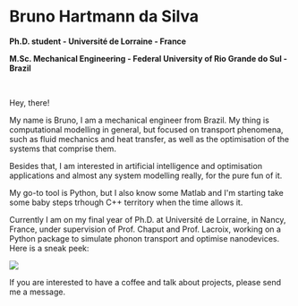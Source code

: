 # Bruno Hartmann da Silva
**Ph.D. student - Université de Lorraine - France**

**M.Sc. Mechanical Engineering - Federal University of Rio Grande do Sul - Brazil**

<p>&nbsp</p>

Hey, there!

My name is Bruno, I am a mechanical engineer from Brazil. My thing is computational modelling in general, but focused on transport phenomena, such as fluid mechanics and heat transfer, as well as the optimisation of the systems that comprise them.

Besides that, I am interested in artificial intelligence and optimisation applications and almost any system modelling really, for the pure fun of it.

My go-to tool is Python, but I also know some Matlab and I'm starting take some baby steps trhough C++ territory when the time allows it.

Currently I am on my final year of Ph.D. at Université de Lorraine, in Nancy, France, under supervision of Prof. Chaput and Prof. Lacroix, working on a Python package to simulate phonon transport and optimise nanodevices. Here is a sneak peek:

![](/simulation.gif)

If you are interested to have a coffee and talk about projects, please send me a message.
